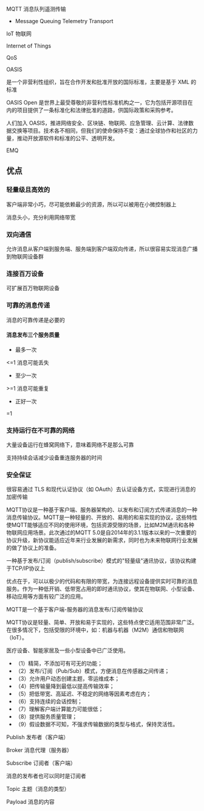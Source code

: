 MQTT 消息队列遥测传输

- Message Queuing Telemetry Transport





IoT 物联网

Internet of Things



QoS



OASIS 

是一个非营利性组织，旨在合作开发和批准开放的国际标准，主要是基于 XML 的标准

OASIS Open 是世界上最受尊敬的非营利性标准机构之一，它为包括开源项目在内的项目提供了一条标准化和法律批准的道路，供国际政策和采购参考。

人们加入 OASIS，推进网络安全、区块链、物联网、应急管理、云计算、法律数据交换等项目。技术各不相同，但我们的使命保持不变：通过全球协作和社区的力量，推动开放源软件和标准的公平、透明开发。



EMQ





## 优点

### 轻量级且高效的

客户端非常小巧，尽可能依赖最少的资源，所以可以被用在小微控制器上

消息头小，充分利用网络带宽



### 双向通信

允许消息从客户端到服务端、服务端到客户端双向传递，所以很容易实现消息广播到物联网设备群



### 连接百万设备

可扩展百万物联网设备



### 可靠的消息传递

消息的可靠传递是必要的

#### 消息发布三个服务质量

- 最多一次

<=1 消息可能丢失

- 至少一次

\>=1 消息可能重复

- 正好一次

=1

### 支持运行在不可靠的网络

大量设备运行在蜂窝网络下，意味着网络不是那么可靠

支持持续会话减少设备重连服务器的时间



### 安全保证

很容易通过 TLS 和现代认证协议（如 OAuth）去认证设备方式，实现进行消息的加密传输





MQTT协议是一种基于客户端、服务器架构的、以发布和订阅方式传递消息的一种消息传输协议。MQTT是一种轻量的、开放的、易用的和易实现的协议，这些特性使MQTT能够适应不同的使用环境，包括资源受限的场景，比如M2M通讯和各种物联网应用场景。此次通过的MQTT 5.0是自2014年的3.1.1版本以来的一次重要的协议升级，新协议能适应近年来行业发展的新需求，同时也为未来物联网行业发展的做了协议上的准备。

 

一种基于发布/订阅（publish/subscribe）模式的"轻量级"通讯协议，该协议构建于TCP/IP协议上

优点在于，可以以极少的代码和有限的带宽，为连接远程设备提供实时可靠的消息服务。作为一种低开销、低带宽占用的即时通讯协议，使其在物联网、小型设备、移动应用等方面有较广泛的应用。

MQTT是一个基于客户端-服务器的消息发布/订阅传输协议

MQTT协议是轻量、简单、开放和易于实现的，这些特点使它适用范围非常广泛。在很多情况下，包括受限的环境中，如：机器与机器（M2M）通信和物联网（IoT）。



医疗设备、智能家居及一些小型设备中已广泛使用。





- （1）精简，不添加可有可无的功能；
- （2）发布/订阅（Pub/Sub）模式，方便消息在传感器之间传递；
- （3）允许用户动态创建主题，零运维成本；
- （4）把传输量降到最低以提高传输效率；
- （5）把低带宽、高延迟、不稳定的网络等因素考虑在内；
- （6）支持连续的会话控制；
- （7）理解客户端计算能力可能很低；
- （8）提供服务质量管理；
- （9）假设数据不可知，不强求传输数据的类型与格式，保持灵活性。







Publish 发布者（客户端）

Broker 消息代理（服务器）

Subscribe 订阅者（客户端）

消息的发布者也可以同时是订阅者



Topic 主题（消息的类型）

Payload 消息的内容
